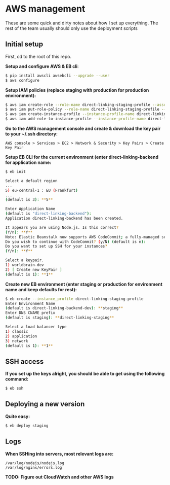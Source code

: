 # AWS management

These are some quick and dirty notes about how I set up everything. The rest of the team usually should only use the deployment scripts

## Initial setup

First, cd to the root of this repo.

**Setup and configure AWS & EB cli**:
```sh
$ pip install awscli awsebcli --upgrade --user
$ aws configure
```

**Setup IAM policies (replace staging with production for production environment):**
```sh
$ aws iam create-role --role-name direct-linking-staging-profile --assume-role-policy-document file://iam-trust.json
$ aws iam put-role-policy --role-name direct-linking-staging-profile --policy-name direct-linking-staging-permissions --policy-document file://iam-permissions-staging.json
$ aws iam create-instance-profile --instance-profile-name direct-linking-production-profile
$ aws iam add-role-to-instance-profile --instance-profile-name direct-linking-staging-profile --role-name direct-linking-staging-profile
```

**Go to the AWS management console and create & download the key pair to your ~/.ssh directory:**
```
AWS console > Services > EC2 > Network & Security > Key Pairs > Create Key Pair
```

**Setup EB CLI for the current environment (enter direct-linking-backend for application name:**
```sh
$ eb init

Select a default region
...
5) eu-central-1 : EU (Frankfurt)
...
(default is 3): **5**

Enter Application Name
(default is "direct-linking-backend"): 
Application direct-linking-backend has been created.

It appears you are using Node.js. Is this correct?
(Y/n): **Y**
Note: Elastic Beanstalk now supports AWS CodeCommit; a fully-managed source control service. To learn more, see Docs: https://aws.amazon.com/codecommit/
Do you wish to continue with CodeCommit? (y/N) (default is n): 
Do you want to set up SSH for your instances?
(Y/n): **Y**

Select a keypair.
1) worldbrain-dev
2) [ Create new KeyPair ]
(default is 1): **1**
```

**Create new EB environment (enter staging or production for environment name and keep defaults for rest):**
```sh
$ eb create --instance_profile direct-linking-staging-profile
Enter Environment Name
(default is direct-linking-backend-dev): **staging**
Enter DNS CNAME prefix
(default is staging): **direct-linking-staging**

Select a load balancer type
1) classic
2) application
3) network
(default is 1): **1**
```

## SSH access

**If you set up the keys alright, you should be able to get using the following command:**
```sh
$ eb ssh
```

## Deploying a new version

**Quite easy:**
```sh
$ eb deploy staging
```

## Logs

**When SSHing into servers, most relevant logs are:**
```
/var/log/nodejs/nodejs.log
/var/log/nginx/errors.log
```

**TODO: Figure out CloudWatch and other AWS logs**
